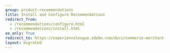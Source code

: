 ```yaml
---
group: product-recommendations
title: Install and Configure Recommendations
redirect_from:
  - /recommendations/configure.html
  - /recommendations/install.html
ee_only: True
redirect_to: https://experienceleague.adobe.com/docs/commerce-merchant-services/product-recommendations/getting-started/install-configure.html
layout: migrated
---
```

